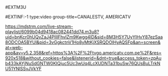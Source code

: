 #EXTM3U

#EXTINF:-1 type:video group-title=CANALESTV, AMERICATV

https://mdstrm.com/live-stream-playlist/6099b04d9418ac082441dd74.m3u8?uid=bnKcr0hUQvZaJ4PIIIFhvlZm9Kwgg4lD&sid=8M3H5Y7UyYIHvY87ezSaa8ODCOA5BYUl&pid=3vGgkctnV1Ho8yMtKjXSRQDOlHyAQSFp&an=screen&at=web-app&av=v5.2.358&ref=https%3A%2F%2Ftvgo.americatv.com.pe%2F&res=920x518&without_cookies=false&listenerid=&dnt=true&access_token=zpAub433kAYjNuSdGNTW0KIQjuc5Uc3wUq4LcXUDNTa31buSw76QUsBuLTrkNU51YNlSSvJVkYF
